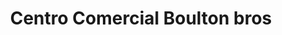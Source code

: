 ---
title: "Centro Comercial Boulton bros"
url: /puerto-la-cruz/centro-comercial-boulton-bros/
shop: centro comercial
---